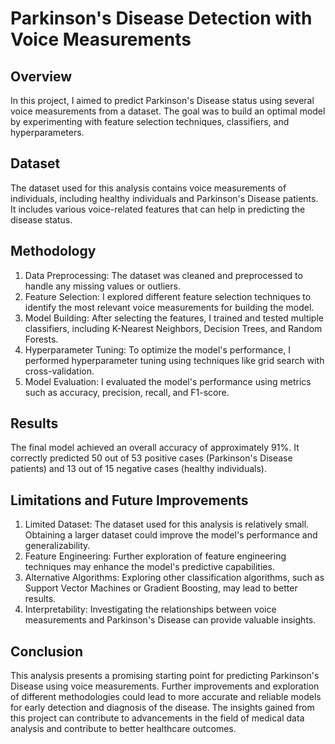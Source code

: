 # Parkinson's Disease Detection with Voice Measurements

## Overview
In this project, I aimed to predict Parkinson's Disease status using several voice measurements from a dataset. The goal was to build an optimal model by experimenting with feature selection techniques, classifiers, and hyperparameters.

## Dataset
The dataset used for this analysis contains voice measurements of individuals, including healthy individuals and Parkinson's Disease patients. It includes various voice-related features that can help in predicting the disease status.

## Methodology
1. Data Preprocessing: The dataset was cleaned and preprocessed to handle any missing values or outliers.
2. Feature Selection: I explored different feature selection techniques to identify the most relevant voice measurements for building the model.
3. Model Building: After selecting the features, I trained and tested multiple classifiers, including K-Nearest Neighbors, Decision Trees, and Random Forests.
4. Hyperparameter Tuning: To optimize the model's performance, I performed hyperparameter tuning using techniques like grid search with cross-validation.
5. Model Evaluation: I evaluated the model's performance using metrics such as accuracy, precision, recall, and F1-score.

## Results
The final model achieved an overall accuracy of approximately 91%. It correctly predicted 50 out of 53 positive cases (Parkinson's Disease patients) and 13 out of 15 negative cases (healthy individuals).

## Limitations and Future Improvements
1. Limited Dataset: The dataset used for this analysis is relatively small. Obtaining a larger dataset could improve the model's performance and generalizability.
2. Feature Engineering: Further exploration of feature engineering techniques may enhance the model's predictive capabilities.
3. Alternative Algorithms: Exploring other classification algorithms, such as Support Vector Machines or Gradient Boosting, may lead to better results.
4. Interpretability: Investigating the relationships between voice measurements and Parkinson's Disease can provide valuable insights.

## Conclusion
This analysis presents a promising starting point for predicting Parkinson's Disease using voice measurements. Further improvements and exploration of different methodologies could lead to more accurate and reliable models for early detection and diagnosis of the disease. The insights gained from this project can contribute to advancements in the field of medical data analysis and contribute to better healthcare outcomes.
